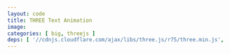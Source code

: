 ```yaml
---
layout: code
title: THREE Text Animation
image: 
categories: [ big, threejs ]
deps: [ '//cdnjs.cloudflare.com/ajax/libs/three.js/r75/three.min.js', 'https://s3-us-west-2.amazonaws.com/s.cdpn.io/175711/bas.js', 'https://s3-us-west-2.amazonaws.com/s.cdpn.io/175711/TextGeometry.js', 'https://s3-us-west-2.amazonaws.com/s.cdpn.io/175711/FontUtils.js', 'https://s3-us-west-2.amazonaws.com/s.cdpn.io/175711/pnltri.min.js', 'https://s3-us-west-2.amazonaws.com/s.cdpn.io/175711/droid_sans_bold.typeface.js', '//cdnjs.cloudflare.com/ajax/libs/gsap/1.18.0/TweenMax.min.js' ]
---
```

<div id="render"></div>

<script>
    // by Szenia Zadvornykh https://codepen.io/zadvorsky/pen/xVrMMO
    window.addEventListener('load', function(){
        var width = 1200, height = 450;

        THREE.ShapeUtils.triangulateShape = (function () {
            var pnlTriangulator = new PNLTRI.Triangulator();
            return function triangulateShape(contour, holes) {
                return pnlTriangulator.triangulate_polygon([contour].concat(holes));
            };
        })();

        function init() {
            var root = new THREERoot({
                createCameraControls: false,
                fov: 60
            });
            root.renderer.setClearColor(0xffffff);
            root.renderer.setPixelRatio(window.devicePixelRatio || 1);
            root.camera.position.set(0, 0, 400);

            var textAnimation = createTextAnimation();
            textAnimation.position.y = -40;
            root.scene.add(textAnimation);

            var tl = new TimelineMax({
                repeat: -1,
                repeatDelay: 0.25,
                yoyo: true
            });
            tl.fromTo(textAnimation, 4, {
                    animationProgress: 0.0
                }, {
                    animationProgress: 1.0,
                    ease: Power1.easeInOut
                },
                0
            );

            createTweenScrubber(tl);
        }

        function createTextAnimation() {
            var geometry = generateTextGeometry('UP IN SMOKE', {
                size: 14,
                height: 0,
                font: 'droid sans',
                weight: 'bold',
                style: 'normal',
                bevelSize: 0.75,
                bevelThickness: 0.50,
                bevelEnabled: true,
                anchor: {
                    x: 0.5,
                    y: 0.0,
                    z: 0.5
                }
            });

            THREE.BAS.Utils.separateFaces(geometry);

            return new TextAnimation(geometry);
        }

        function generateTextGeometry(text, params) {
            var geometry = new THREE.TextGeometry(text, params);

            geometry.computeBoundingBox();

            geometry.userData = {};
            geometry.userData.size = {
                width: geometry.boundingBox.max.x - geometry.boundingBox.min.x,
                height: geometry.boundingBox.max.y - geometry.boundingBox.min.y,
                depth: geometry.boundingBox.max.z - geometry.boundingBox.min.z
            };

            var anchorX = geometry.userData.size.width * -params.anchor.x;
            var anchorY = geometry.userData.size.height * -params.anchor.y;
            var anchorZ = geometry.userData.size.depth * -params.anchor.z;
            var matrix = new THREE.Matrix4().makeTranslation(anchorX, anchorY, anchorZ);

            geometry.applyMatrix(matrix);

            return geometry;
        }

        ////////////////////
        // CLASSES
        ////////////////////

        function TextAnimation(textGeometry) {
            var bufferGeometry = new THREE.BAS.ModelBufferGeometry(textGeometry);

            var aAnimation = bufferGeometry.createAttribute('aAnimation', 2);
            var aCentroid = bufferGeometry.createAttribute('aCentroid', 3);
            var aControl0 = bufferGeometry.createAttribute('aControl0', 3);
            var aControl1 = bufferGeometry.createAttribute('aControl1', 3);
            var aEndPosition = bufferGeometry.createAttribute('aEndPosition', 3);

            var faceCount = bufferGeometry.faceCount;
            var i, i2, i3, i4, v;

            var size = textGeometry.userData.size;

            var maxDelayX = 2.0;
            var maxDelayY = 0.25;
            var minDuration = 2;
            var maxDuration = 8;
            var stretch = 0.25;

            this.animationDuration = maxDelayX + maxDelayY + maxDuration - 3;
            this._animationProgress = 0;

            for (i = 0, i2 = 0, i3 = 0, i4 = 0; i < faceCount; i++, i2 += 6, i3 += 9, i4 += 12) {
                var face = textGeometry.faces[i];
                var centroid = THREE.BAS.Utils.computeCentroid(textGeometry, face);

                // animation
                var delayX = Math.max(0, (centroid.x / size.width) * maxDelayX);
                var delayY = Math.max(0, (1.0 - (centroid.y / size.height)) * maxDelayY);
                var duration = THREE.Math.randFloat(minDuration, maxDuration);

                for (v = 0; v < 6; v += 2) {
                    aAnimation.array[i2 + v] = delayX + delayY + Math.random() * stretch;
                    aAnimation.array[i2 + v + 1] = duration;
                }

                // centroid
                for (v = 0; v < 9; v += 3) {
                    aCentroid.array[i3 + v] = centroid.x;
                    aCentroid.array[i3 + v + 1] = centroid.y;
                    aCentroid.array[i3 + v + 2] = centroid.z;
                }

                // ctrl
                var c0x = centroid.x + THREE.Math.randFloat(40, 120);
                var c0y = centroid.y + size.height * THREE.Math.randFloat(0.0, 12.0);
                var c0z = THREE.Math.randFloatSpread(120);

                var c1x = centroid.x + THREE.Math.randFloat(80, 120) * -1;
                var c1y = centroid.y + size.height * THREE.Math.randFloat(0.0, 12.0);
                var c1z = THREE.Math.randFloatSpread(120);

                for (v = 0; v < 9; v += 3) {
                    aControl0.array[i3 + v] = c0x;
                    aControl0.array[i3 + v + 1] = c0y;
                    aControl0.array[i3 + v + 2] = c0z;

                    aControl1.array[i3 + v] = c1x;
                    aControl1.array[i3 + v + 1] = c1y;
                    aControl1.array[i3 + v + 2] = c1z;
                }

                // end position
                var x, y, z;

                x = centroid.x + THREE.Math.randFloatSpread(120);
                y = centroid.y + size.height * THREE.Math.randFloat(0.0, 12.0);
                z = THREE.Math.randFloat(-20, 20);

                for (v = 0; v < 9; v += 3) {
                    aEndPosition.array[i3 + v] = x;
                    aEndPosition.array[i3 + v + 1] = y;
                    aEndPosition.array[i3 + v + 2] = z;
                }
            }

            var material = new THREE.BAS.BasicAnimationMaterial({
                shading: THREE.FlatShading,
                side: THREE.DoubleSide,
                transparent: true,
                uniforms: {
                    uTime: {
                        type: 'f',
                        value: 0
                    }
                },
                shaderFunctions: [
                    THREE.BAS.ShaderChunk['cubic_bezier'],
                    THREE.BAS.ShaderChunk['ease_out_cubic']
                ],
                shaderParameters: [
                    'uniform float uTime;',
                    'attribute vec2 aAnimation;',
                    'attribute vec3 aCentroid;',
                    'attribute vec3 aControl0;',
                    'attribute vec3 aControl1;',
                    'attribute vec3 aEndPosition;'
                ],
                shaderVertexInit: [
                    'float tDelay = aAnimation.x;',
                    'float tDuration = aAnimation.y;',
                    'float tTime = clamp(uTime - tDelay, 0.0, tDuration);',
                    'float tProgress =  ease(tTime, 0.0, 1.0, tDuration);'
                    //'float tProgress = tTime / tDuration;'
                ],
                shaderTransformPosition: [
                    'vec3 tPosition = transformed - aCentroid;',
                    'tPosition *= 1.0 - tProgress;',
                    'tPosition += aCentroid;',
                    'tPosition += cubicBezier(tPosition, aControl0, aControl1, aEndPosition, tProgress);',
                    'transformed = tPosition;'

                    // 'vec3 tPosition = transformed;',
                    // 'tPosition *= 1.0 - tProgress;',
                    // 'tPosition += cubicBezier(transformed, aControl0, aControl1, aEndPosition, tProgress);',
                    // 'tPosition += mix(transformed, aEndPosition, tProgress);',
                    // 'transformed = tPosition;'
                ]
            }, {
                diffuse: 0x000000
            });

            THREE.Mesh.call(this, bufferGeometry, material);

            this.frustumCulled = false;
        }
        TextAnimation.prototype = Object.create(THREE.Mesh.prototype);
        TextAnimation.prototype.constructor = TextAnimation;

        Object.defineProperty(TextAnimation.prototype, 'animationProgress', {
            get: function() {
                return this._animationProgress;
            },
            set: function(v) {
                this._animationProgress = v;
                this.material.uniforms['uTime'].value = this.animationDuration * v;
            }
        });

        function THREERoot(params) {
            params = utils.extend({
                antialias: false,

                fov: 60,
                zNear: 1,
                zFar: 10000,

                createCameraControls: true
            }, params);

            this.renderer = new THREE.WebGLRenderer({
                antialias: params.antialias
            });
            document.getElementById('render').appendChild(this.renderer.domElement);

            this.camera = new THREE.PerspectiveCamera(
                params.fov,
                width / height,
                params.zNear,
                params.zfar
            );

            this.scene = new THREE.Scene();

            if (params.createCameraControls) {
                this.controls = new THREE.OrbitControls(this.camera, this.renderer.domElement);
            }

            this.resize = this.resize.bind(this);
            this.tick = this.tick.bind(this);

            this.resize();
            this.tick();

            window.addEventListener('resize', this.resize, false);
        }
        THREERoot.prototype = {
            tick: function() {
                this.update();
                this.render();
                requestAnimationFrame(this.tick);
            },
            update: function() {
                this.controls && this.controls.update();
            },
            render: function() {
                this.renderer.render(this.scene, this.camera);
            },
            resize: function() {
                this.camera.aspect = width / height;
                this.camera.updateProjectionMatrix();

                this.renderer.setSize(width, height);
            }
        };

        ////////////////////
        // UTILS
        ////////////////////

        var utils = {
            extend: function(dst, src) {
                for (var key in src) {
                    dst[key] = src[key];
                }

                return dst;
            },
            randSign: function() {
                return Math.random() > 0.5 ? 1 : -1;
            }
        };

        function createTweenScrubber(tween, seekSpeed) {
            seekSpeed = seekSpeed || 0.001;

            function stop() {
                TweenMax.to(tween, 2, {
                    timeScale: 0
                });
            }

            function resume() {
                TweenMax.to(tween, 2, {
                    timeScale: 1
                });
            }

            function seek(dx) {
                var progress = tween.progress();
                var p = THREE.Math.clamp((progress + (dx * seekSpeed)), 0, 1);

                tween.progress(p);
            }

            var _cx = 0;

            // desktop
            var mouseDown = false;

            window.addEventListener('mousedown', function(e) {
                mouseDown = true;
                _cx = e.clientX;
                stop();
            });
            window.addEventListener('mouseup', function(e) {
                mouseDown = false;
                resume();
            });
            window.addEventListener('mousemove', function(e) {
                if (mouseDown === true) {
                    var cx = e.clientX;
                    var dx = cx - _cx;
                    _cx = cx;

                    seek(dx);
                }
            });
            // mobile
            window.addEventListener('touchstart', function(e) {
                _cx = e.touches[0].clientX;
                stop();
                e.preventDefault();
            });
            window.addEventListener('touchend', function(e) {
                resume();
                e.preventDefault();
            });
            window.addEventListener('touchmove', function(e) {
                var cx = e.touches[0].clientX;
                var dx = cx - _cx;
                _cx = cx;

                seek(dx);
                e.preventDefault();
            });
        }

        init();
    });
</script>